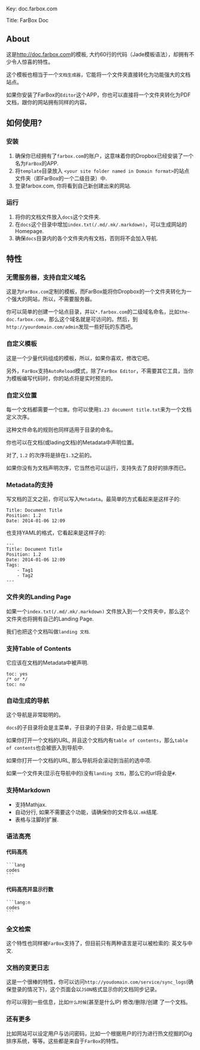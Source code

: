 Key: doc.farbox.com

Title: FarBox Doc

## About


这是<http://doc.farbox.com>的模板, 大约60行的代码（Jade模板语法），却拥有不少令人惊喜的特性。

这个模板也相当于一个`文档生成器`，它能将一个文件夹直接转化为功能强大的文档站点。

如果你安装了FarBox的`Editor`这个APP，你也可以直接将一个文件夹转化为PDF文档，跟你的网站拥有同样的内容。


## 如何使用?

### 安装

1. 确保你已经拥有了`farbox.com`的账户，这意味着你的Dropbox已经安装了一个名为`FarBox`的APP.
2. 将`template`目录放入 `<your site folder named in Domain format>`的站点文件夹（即FarBox的一个二级目录）中.
3. 登录farbox.com, 你将看到自己新创建出来的网站.

### 运行

1. 将你的文档文件放入`docs`这个文件夹.
2. 在`docs`这个目录中增加`index.txt(/.md/.mk/.markdown)`，可以生成网站的Homepage.
3. 确保`docs`目录内的各个文件夹内有文档，否则将不会加入导航.


## 特性

### 无需服务器，支持自定义域名

这是为`FarBox.com`定制的模板，而FarBox能将你Dropbox的一个文件夹转化为一个强大的网站，所以，不需要服务器。

你可以简单的创建一个站点目录，并以`*.farbox.com`的二级域名命名，比如`the-doc.farbox.com`，那么这个域名就是可访问的。然后，到`http://yourdomain.com/admin`发现一些好玩的东西吧。



### 自定义模板

这是一个少量代码组成的模板，所以，如果你喜欢，修改它吧。

另外，`FarBox`支持`AutoReload`模式，除了`FarBox Editor`，不需要其它工具，当你为模板编写代码时，你的站点将是实时预览的。


### 自定义位置

每一个文档都需要一个`位置`。你可以使用`1.23 document title.txt`来为一个文档定义次序。

这种文件命名的规则也同样适用于目录的命名。

你也可以在文档(或lading文档)的Metadata中声明位置。

对了, `1.2` 的次序将是排在`1.3`之前的。

如果你没有为文档声明次序，它当然也可以运行，支持失去了良好的排序而已。



### Metadata的支持

写文档的正文之前，你可以写入`Metadata`。最简单的方式看起来是这样子的:


```
Title: Document Title
Position: 1.2
Date: 2014-01-06 12:09
```

也支持YAML的格式，它看起来是这样子的:

```
---
Title: Document Title
Position: 1.2
Date: 2014-01-06 12:09
Tags:
    - Tag1
    - Tag2
---
```



### 文件夹的Landing Page

如果一个`index.txt(/.md/.mk/.markdown)` 文件放入到一个文件夹中，那么这个文件夹也将拥有自己的Landing Page.

我们也把这个文档叫做`landing 文档`.



### 支持Table of Contents

它应该在文档的Metadata中被声明.

```
toc: yes
/* or */
toc: no
```


### 自动生成的导航

这个导航是非常聪明的。

`docs`的子目录将会是主菜单，子目录的子目录，将会是二级菜单.

如果你打开一个文档的URL, 并且这个文档内有`table of contents`，那么`table of contents`也会被嵌入到导航中.

如果你打开一个文档的URL, 那么导航将会滚动到当前的选中项.

如果一个文件夹(显示在导航中的)没有`landing 文档`，那么它的url将会是`#`.


### 支持Markdown

- 支持Mathjax.
- 自动分行, 如果不需要这个功能，请确保你的文件名以`.mk`结尾.
- 表格与注脚的扩展.


### 语法高亮

#### 代码高亮


    ```lang
    codes
    ```

#### 代码高亮并显示行数


    ```lang:n
    codes
    ```


### 全文检索

这个特性也同样被`FarBox`支持了，但目前只有两种语言是可以被检索的: 英文与中文.


### 文档的变更日志

这是一个很棒的特性，你可以访问`http://youdomain.com/service/sync_logs`(确保登录的情况下)，这个页面会以`JSON`格式显示你的文档同步记录。

你可以得到一些信息，比如`什么时候`(甚至是什么IP) 修改/删除/创建 了一个文档。

### 还有更多

比如网站可以设定用户与访问密码，比如一个根据用户的行为进行热文挖掘的Dig排序系统，等等。这些都是来自于`FarBox`的特性。


